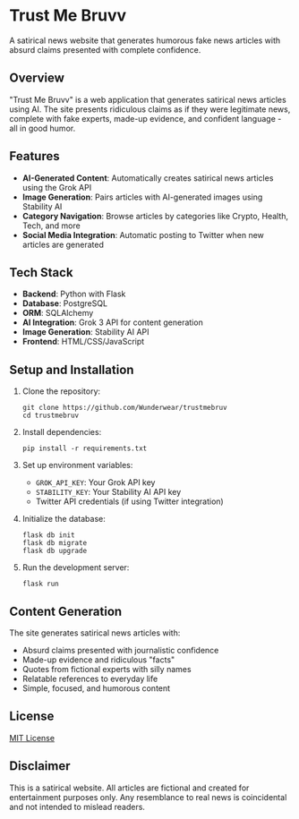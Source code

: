 # Trust Me Bruvv

A satirical news website that generates humorous fake news articles with absurd claims presented with complete confidence.

## Overview

"Trust Me Bruvv" is a web application that generates satirical news articles using AI. The site presents ridiculous claims as if they were legitimate news, complete with fake experts, made-up evidence, and confident language - all in good humor.

## Features

- **AI-Generated Content**: Automatically creates satirical news articles using the Grok API
- **Image Generation**: Pairs articles with AI-generated images using Stability AI
- **Category Navigation**: Browse articles by categories like Crypto, Health, Tech, and more
- **Social Media Integration**: Automatic posting to Twitter when new articles are generated

## Tech Stack

- **Backend**: Python with Flask
- **Database**: PostgreSQL
- **ORM**: SQLAlchemy
- **AI Integration**: Grok 3 API for content generation
- **Image Generation**: Stability AI API
- **Frontend**: HTML/CSS/JavaScript

## Setup and Installation

1. Clone the repository:
   ```
   git clone https://github.com/Wunderwear/trustmebruv
   cd trustmebruv
   ```

2. Install dependencies:
   ```
   pip install -r requirements.txt
   ```

3. Set up environment variables:
   - `GROK_API_KEY`: Your Grok API key
   - `STABILITY_KEY`: Your Stability AI API key
   - Twitter API credentials (if using Twitter integration)

4. Initialize the database:
   ```
   flask db init
   flask db migrate
   flask db upgrade
   ```

5. Run the development server:
   ```
   flask run
   ```

## Content Generation

The site generates satirical news articles with:
- Absurd claims presented with journalistic confidence
- Made-up evidence and ridiculous "facts"
- Quotes from fictional experts with silly names
- Relatable references to everyday life
- Simple, focused, and humorous content

## License

[MIT License](LICENSE)

## Disclaimer

This is a satirical website. All articles are fictional and created for entertainment purposes only. Any resemblance to real news is coincidental and not intended to mislead readers.
